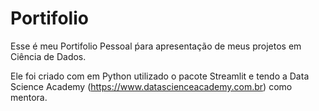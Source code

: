 # Portifolio

Esse é meu Portifolio Pessoal ṕara apresentação de meus projetos em Ciência de Dados.

Ele foi criado com em Python utilizado o pacote Streamlit e tendo a Data Science Academy (https://www.datascienceacademy.com.br) como mentora.
